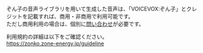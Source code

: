 ぞん子の音声ライブラリを用いて生成した音声は、「VOICEVOX:ぞん子」とクレジットを記載すれば、商用・非商用で利用可能です。  
ただし商用利用の場合は、個別に[問い合わせ](https://zonko.zone-energy.jp/contact)が必要です。

利用規約の詳細は以下をご確認ください。  
https://zonko.zone-energy.jp/guideline
